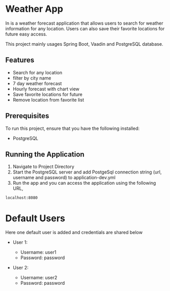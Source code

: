 # Weather App

In is a weather forecast application that allows users to search for weather information for any location. Users can also save their favorite locations for future easy access.

This project mainly usages Spring Boot, Vaadin and PostgreSQL database.

## Features
- Search for any location
- filter by city name
- 7 day weather forecast
- Hourly forecast with chart view
- Save favorite locations for future
- Remove location from favorite list

## Prerequisites
To run this project, ensure that you have the following installed:

- PostgreSQL

## Running the Application
1. Navigate to Project Directory
2. Start the PostgreSQL server and add PostgeSql connection string (url, username and password) to application-dev.yml 
3. Run the app and you can access the application using the following URL,
```
localhost:8080
```

# Default Users

Here one default user is added and credentials are shared below 

* User 1:
  * Username: user1
  * Password: password


* User 2:
  * Username: user2
  * Password: password

